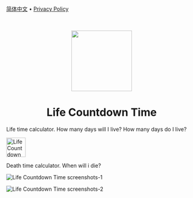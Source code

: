 [简体中文](./README.zh.md) • [Privacy Policy](./privacy-policy.md)

<div align="center">
	<br />
	<br />
	<img src="https://github.com/jaywcjlove/life-countdown-time/assets/1680273/70bf83db-c1b0-4187-ad9c-dee7a99ab1ca" width="160" height="160">
	<h1>Life Countdown Time</h1>
</div>

Life time calculator. How many days will I live? How many days do I live? 

<a target="_blank" href="https://apps.apple.com/app/life-countdown-time/id6479194014" title="Life Countdown Time for macOS">
  <img alt="Life Countdown Time AppStore" src="https://tools.applemediaservices.com/api/badges/download-on-the-mac-app-store/black/en-us?size=250x83&amp;releaseDate=1705968000" height="51">
</a>

Death time calculator. When will i die? 

![Life Countdown Time screenshots-1](https://github.com/jaywcjlove/life-countdown-time/assets/1680273/c5cf5ed7-b21a-44e3-be30-4d0858c9a5be)

![Life Countdown Time screenshots-2](https://github.com/jaywcjlove/life-countdown-time/assets/1680273/fcdf35be-d72e-42d7-aaca-9ac5054cc5ae)
